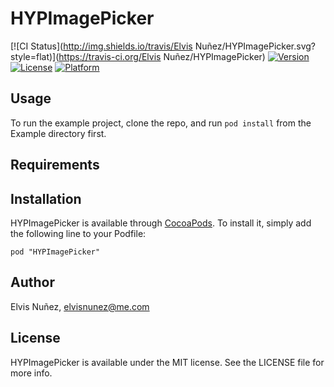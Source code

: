 # HYPImagePicker

[![CI Status](http://img.shields.io/travis/Elvis Nuñez/HYPImagePicker.svg?style=flat)](https://travis-ci.org/Elvis Nuñez/HYPImagePicker)
[![Version](https://img.shields.io/cocoapods/v/HYPImagePicker.svg?style=flat)](http://cocoadocs.org/docsets/HYPImagePicker)
[![License](https://img.shields.io/cocoapods/l/HYPImagePicker.svg?style=flat)](http://cocoadocs.org/docsets/HYPImagePicker)
[![Platform](https://img.shields.io/cocoapods/p/HYPImagePicker.svg?style=flat)](http://cocoadocs.org/docsets/HYPImagePicker)

## Usage

To run the example project, clone the repo, and run `pod install` from the Example directory first.

## Requirements

## Installation

HYPImagePicker is available through [CocoaPods](http://cocoapods.org). To install
it, simply add the following line to your Podfile:

    pod "HYPImagePicker"

## Author

Elvis Nuñez, elvisnunez@me.com

## License

HYPImagePicker is available under the MIT license. See the LICENSE file for more info.

